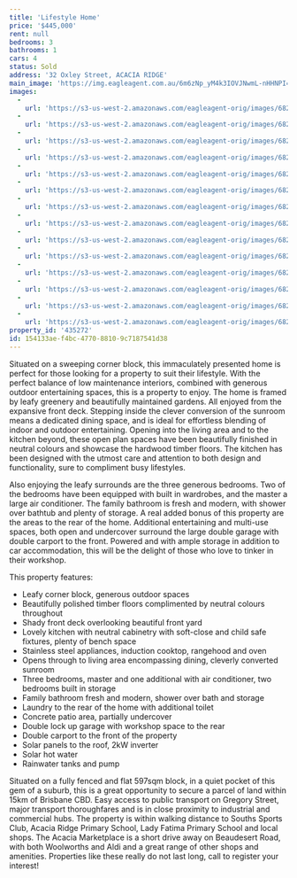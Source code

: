 ```yaml
---
title: 'Lifestyle Home'
price: '$445,000'
rent: null
bedrooms: 3
bathrooms: 1
cars: 4
status: Sold
address: '32 Oxley Street, ACACIA RIDGE'
main_image: 'https://img.eagleagent.com.au/6m6zNp_yM4k3IOVJNwmL-nHHNPI=/1280x854/smart/https://s3-us-west-2.amazonaws.com/eagleagent-orig/images/6822527/130436982-image-M.jpg'
images:
  -
    url: 'https://s3-us-west-2.amazonaws.com/eagleagent-orig/images/6822540/130436982-image-N.jpg'
  -
    url: 'https://s3-us-west-2.amazonaws.com/eagleagent-orig/images/6822539/130436982-image-L.jpg'
  -
    url: 'https://s3-us-west-2.amazonaws.com/eagleagent-orig/images/6822538/130436982-image-K.jpg'
  -
    url: 'https://s3-us-west-2.amazonaws.com/eagleagent-orig/images/6822537/130436982-image-J.jpg'
  -
    url: 'https://s3-us-west-2.amazonaws.com/eagleagent-orig/images/6822536/130436982-image-I.jpg'
  -
    url: 'https://s3-us-west-2.amazonaws.com/eagleagent-orig/images/6822535/130436982-image-H.jpg'
  -
    url: 'https://s3-us-west-2.amazonaws.com/eagleagent-orig/images/6822534/130436982-image-G.jpg'
  -
    url: 'https://s3-us-west-2.amazonaws.com/eagleagent-orig/images/6822533/130436982-image-F.jpg'
  -
    url: 'https://s3-us-west-2.amazonaws.com/eagleagent-orig/images/6822532/130436982-image-E.jpg'
  -
    url: 'https://s3-us-west-2.amazonaws.com/eagleagent-orig/images/6822531/130436982-image-D.jpg'
  -
    url: 'https://s3-us-west-2.amazonaws.com/eagleagent-orig/images/6822530/130436982-image-C.jpg'
  -
    url: 'https://s3-us-west-2.amazonaws.com/eagleagent-orig/images/6822529/130436982-image-B.jpg'
  -
    url: 'https://s3-us-west-2.amazonaws.com/eagleagent-orig/images/6822528/130436982-image-A.jpg'
  -
    url: 'https://s3-us-west-2.amazonaws.com/eagleagent-orig/images/6822527/130436982-image-M.jpg'
property_id: '435272'
id: 154133ae-f4bc-4770-8810-9c7187541d38
---
```

Situated on a sweeping corner block, this immaculately presented home is perfect for those looking for a property to suit their lifestyle. With the perfect balance of low maintenance interiors, combined with generous outdoor entertaining spaces, this is a property to enjoy. The home is framed by leafy greenery and beautifully maintained gardens. All enjoyed from the expansive front deck. Stepping inside the clever conversion of the sunroom means a dedicated dining space, and is ideal for effortless blending of indoor and outdoor entertaining. Opening into the living area and to the kitchen beyond, these open plan spaces have been beautifully finished in neutral colours and showcase the hardwood timber floors. The kitchen has been designed with the utmost care and attention to both design and functionality, sure to compliment busy lifestyles.

Also enjoying the leafy surrounds are the three generous bedrooms. Two of the bedrooms have been equipped with built in wardrobes, and the master a large air conditioner. The family bathroom is fresh and modern, with shower over bathtub and plenty of storage. A real added bonus of this property are the areas to the rear of the home. Additional entertaining and multi-use spaces, both open and undercover surround the large double garage with double carport to the front. Powered and with ample storage in addition to car accommodation, this will be the delight of those who love to tinker in their workshop.

This property features:

*  Leafy corner block, generous outdoor spaces
*  Beautifully polished timber floors complimented by neutral colours throughout
*  Shady front deck overlooking beautiful front yard
*  Lovely kitchen with neutral cabinetry with soft-close and child safe fixtures, plenty of bench space
*  Stainless steel appliances, induction cooktop, rangehood and oven
*  Opens through to living area encompassing dining, cleverly converted sunroom
*  Three bedrooms, master and one additional with air conditioner, two bedrooms built in storage
*  Family bathroom fresh and modern, shower over bath and storage
*  Laundry to the rear of the home with additional toilet
*  Concrete patio area, partially undercover
*  Double lock up garage with workshop space to the rear
*  Double carport to the front of the property
*  Solar panels to the roof, 2kW inverter
*  Solar hot water
*  Rainwater tanks and pump

Situated on a fully fenced and flat 597sqm block, in a quiet pocket of this gem of a suburb, this is a great opportunity to secure a parcel of land within 15km of Brisbane CBD. Easy access to public transport on Gregory Street, major transport thoroughfares and is in close proximity to industrial and commercial hubs. The property is within walking distance to Souths Sports Club, Acacia Ridge Primary School, Lady Fatima Primary School and local shops. The Acacia Marketplace is a short drive away on Beaudesert Road, with both Woolworths and Aldi and a great range of other shops and amenities. Properties like these really do not last long, call to register your interest!